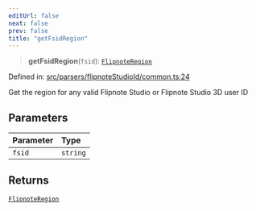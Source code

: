 ```yaml
---
editUrl: false
next: false
prev: false
title: "getFsidRegion"
---
```


> **getFsidRegion**(`fsid`): [`FlipnoteRegion`](/api/enumerations/flipnoteregion/)

Defined in: [src/parsers/flipnoteStudioId/common.ts:24](https://github.com/jaames/flipnote.js/blob/fa9305c29e8ec1c9100d20a6b44d2fa614eb1888/src/parsers/flipnoteStudioId/common.ts#L24)

Get the region for any valid Flipnote Studio or Flipnote Studio 3D user ID

## Parameters

| Parameter | Type |
| :------ | :------ |
| `fsid` | `string` |

## Returns

[`FlipnoteRegion`](/api/enumerations/flipnoteregion/)
